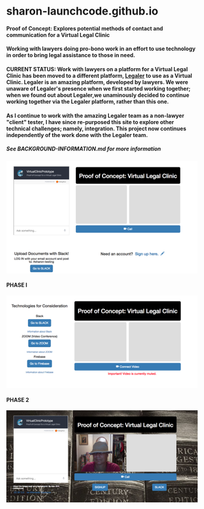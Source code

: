 # sharon-launchcode.github.io
#### Proof of Concept: Explores potential methods of contact and communication for a Virtual Legal Clinic
#### Working with lawyers doing pro-bono work in an effort to use technology in order to bring legal assistance to those in need.
#### CURRENT STATUS: Work with lawyers on a platform for a Virtual Legal Clinic has been moved to a different platform, <a href="https://www.legaler.com/">Legaler</a> to use as a Virtual Clinic.  Legaler is an amazing platform, developed by lawyers. We were unaware of Legaler's presence when we first started working together; when we found out about Legaler,we unaminously decided to continue working together via the Legaler platform, rather than this one. 

#### As I continue to work with the amazing Legaler team as a non-lawyer "client" tester, I have since re-purposed this site to explore other technical challenges; namely, integration.   This project now continues independently of the work done with the Legaler team.

##### See BACKGROUND-INFORMATION.md for more information

![Screenshot of Phase One Interface](images/Phase1.png)

#### PHASE I


![Screenshot of Phase Two Interface](images/Phase2.png)

#### PHASE 2

![Screenshot of Phase Three Interface](images/Phase3.png)
